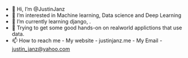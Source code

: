 - 👋 Hi, I’m @JustinJanz
- 👀 I’m interested in Machine learning, Data science and Deep Learning
- 🌱 I’m currently learning django, .
- 💞️ Trying to get some good hands-on on realworld applictions that use data.
- 📫 How to reach me
          - My website - justinjanz.me
          - My Email - justin_janz@yahoo.com


